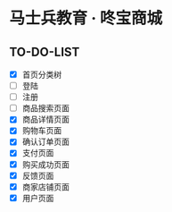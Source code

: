 # 马士兵教育 · 咚宝商城

## TO-DO-LIST

- [x] 首页分类树
- [ ] 登陆
- [ ] 注册
- [ ] 商品搜索页面
- [x] 商品详情页面
- [x] 购物车页面
- [x] 确认订单页面
- [x] 支付页面
- [x] 购买成功页面
- [x] 反馈页面
- [x] 商家店铺页面
- [x] 用户页面

